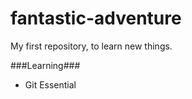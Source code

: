 # fantastic-adventure
My first repository, to learn new things.

###Learning###

* Git Essential

> <Git essentiall is important because its a tool from which we can make versioning of our files.>
